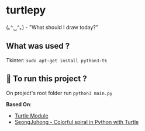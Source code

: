 # turtlepy

(｡^‿^｡) - "What should I draw today?"

## What was used ?

Tkinter: `sudo apt-get install python3-tk`

## :runner: To run this project ?

On project's root folder run `python3 main.py`

**Based On**:

- [Turtle Module](https://docs.python.org/3.3/library/turtle.html?highlight=turtle#module-turtle)
- [SeongJuhong - Colorful spiral in Python with Turtle](https://seongjuhong.com/2019-06-05am-how-to-draw-colorful-spiral-with-python-turtle/)